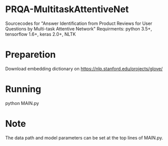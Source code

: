 # PRQA-MultitaskAttentiveNet
Sourcecodes for "Answer Identification from Product Reviews for User Questions by Multi-task Attentive Network"
Requirments: python 3.5+, tensorflow 1.6+, keras 2.0+, NLTK

# Preparetion 
Download embedding dictionary on https://nlp.stanford.edu/projects/glove/

# Running
python MAIN.py

# Note
The data path and model parameters can be set at the top lines of MAIN.py.
